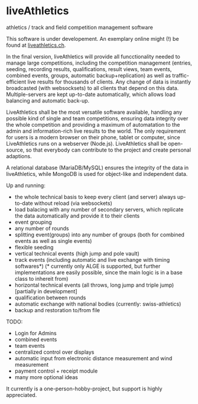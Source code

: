 # liveAthletics
athletics / track and field competition management software

This software is under developement. 
An exemplary online might (!) be found at [liveathletics.ch](https://liveathletics.ch).

In the final version, liveAthletics will provide all funcctionality needed to manage large competitions, including the competition management (entries, seeding, recording results, qualifications, result views, team events, combined events, groups, automatic backup+replication) as well as traffic-efficient live results for thousands of clients. Any change of data is instantly broadcasted (with websocksets) to all clients that depend on this data. Multiple-servers are kept up-to-date automatically, which allows load balancing and automatic back-up. 

LiveAthletics shall be the most versatile software available, handling any possible kind of single and team competitions, ensuring data integrity over the whole competition and providing a maximum of automatation to the admin and information-rich live results to the world. The only requirement for users is a modern browser on their phone, tablet or computer, since LiveAthletics runs on a webserver (Node.js). LiveAthletics shall be open-source, so that everybody can contribute to the project and create personal adaptions.

A relational database (MariaDB/MySQL) ensures the integrity of the data in liveAthletics, while MongoDB is used for object-like and independent data. 

Up and running: 
- the whole technical basis to keep every client (and server) always up-to-date without reload (via websockets)
- load balacing with any number of secondary servers, which replicate the data automatically and provide it to their clients
- event grouping
- any number of rounds
- splitting event(groups) into any number of groups (both for combined events as well as single events)
- flexible seeding
- vertical technical events (high jump and pole vault)
- track events (including automatic and live exchange with timing softwares*) (* currently only ALGE is supported, but further implementations are easily possible, since the main logic is in a base class to inhereit from)
- horizontal technical events (all throws, long jump and triple jump) [partially in development]
- qualification between rounds
- automatic exchange with national bodies (currently: swiss-athletics)
- backup and restoration to/from file

TODO:
- Login for Admins
- combined events
- team events
- centralized control over displays
- automatic input from electronic distance measurement and wind measurement
- payment control + receipt module
- many more optional ideas

It currently is a one-person-hobby-project, but support is highly appreciated. 
